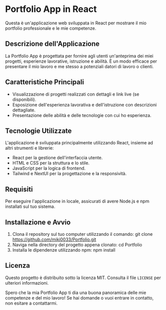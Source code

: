 # Portfolio App in React

Questa è un'applicazione web sviluppata in React per mostrare il mio portfolio professionale e le mie competenze.

## Descrizione dell'Applicazione

La Portfolio App è progettata per fornire agli utenti un'anteprima dei miei progetti, esperienze lavorative, istruzione e abilità. È un modo efficace per presentare il mio lavoro e me stesso a potenziali datori di lavoro o clienti.

## Caratteristiche Principali

- Visualizzazione di progetti realizzati con dettagli e link live (se disponibili).
- Esposizione dell'esperienza lavorativa e dell'istruzione con descrizioni dettagliate.
- Presentazione delle abilità e delle tecnologie con cui ho esperienza.

## Tecnologie Utilizzate

L'applicazione è sviluppata principalmente utilizzando React, insieme ad altri strumenti e librerie:

- React per la gestione dell'interfaccia utente.
- HTML e CSS per la struttura e lo stile.
- JavaScript per la logica di frontend.
- Tailwind e NextUI per la progettazione e la responsività.

## Requisiti

Per eseguire l'applicazione in locale, assicurati di avere Node.js e npm installati sul tuo sistema.

## Installazione e Avvio

1. Clona il repository sul tuo computer utilizzando il comando:
 git clone https://github.com/miki0033/Portfolio.git
2. Naviga nella directory del progetto appena clonato:
 cd Portfolio
3. Installa le dipendenze utilizzando npm:
 npm install

## Licenza

Questo progetto è distribuito sotto la licenza MIT. Consulta il file `LICENSE` per ulteriori informazioni.

Spero che la mia Portfolio App ti dia una buona panoramica delle mie competenze e del mio lavoro! Se hai domande o vuoi entrare in contatto, non esitare a contattarmi.
